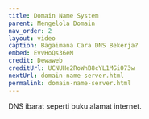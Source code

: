 ```yaml
---
title: Domain Name System
parent: Mengelola Domain
nav_order: 2
layout: video
caption: Bagaimana Cara DNS Bekerja?
embed: EvvHoQs36eM
credit: Dewaweb
creditUrl: UCNUHe2RoWnB8cYL1MGi073w
nextUrl: domain-name-server.html
permalink: domain-name-server.html
---
```


DNS ibarat seperti buku alamat internet.